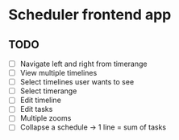 # Scheduler frontend app

## TODO
- [ ] Navigate left and right from timerange
- [ ] View multiple timelines
- [ ] Select timelines user wants to see
- [ ] Select timerange
- [ ] Edit timeline
- [ ] Edit tasks
- [ ] Multiple zooms
- [ ] Collapse a schedule -> 1 line = sum of tasks
